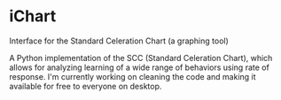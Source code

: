 # iChart
Interface for the Standard Celeration Chart (a graphing tool)

A Python implementation of the SCC (Standard Celeration Chart), which allows for analyzing learning of a wide range of behaviors using rate of response. I'm currently working on cleaning the code and making it available for free to everyone on desktop.

